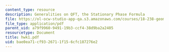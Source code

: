 ```yaml
---
content_type: resource
description: Generalities on QFT, the Stationary Phase Formula
file: https://ol-ocw-studio-app-qa.s3.amazonaws.com/courses/18-238-geometry-and-quantum-field-theory-fall-2002/bae0ea71cf9326711f156cfc187276e2_hwk1.pdf
file_type: application/pdf
parent_uid: a79f9960-9491-19b3-ccf4-38d9ba2a2405
resourcetype: Document
title: hwk1.pdf
uid: bae0ea71-cf93-2671-1f15-6cfc187276e2
---
```

